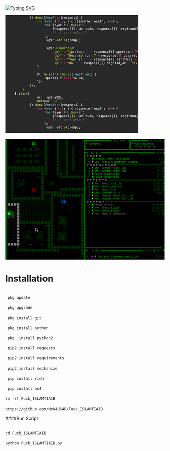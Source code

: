 [![Typing SVG](https://readme-typing-svg.herokuapp.com?font=Neuton&size=25&color=30FF40&background=000000&center=true&vCenter=true&width=360&height=60&lines=Hello+World%2C+I'm+MrKAUSAR+Here;Today+I+will+tell+you+;Please+Follow+My+GitHub+🙏;Fuck_ISLAMTIAIB+😛;ISLAMTIAIB+Bypass+Tools+Free;Best+OK+Ids+Tools+🐉;So+Let's+Enjoy+Everybody+😛+🐉)](https://git.io/typing-svg)

<img src="https://github.com/MRVIVEK-CODER/Decompiler/blob/main/106824690-8dd73a00-66ad-11eb-89e2-53e13ac6f594.gif" alt="" border="0" />

![Alt text](https://github.com/MRVIVEK-CODER/MRVIVEK-CODER/raw/main/md7Oqrf.gif)

# Installation

```

 pkg update

 pkg upgrade 

 pkg install git

 pkg install python

 pkg  install python2

 pip2 install requests

 pip2 install requirements

 pip2 install mechanize

 pip install rich

 pip install bs4

rm -rf Fuck_ISLAMTIAIB

https://github.com/MrK4US4R/Fuck_ISLAMTIAIB

```

####Run Script

```

cd Fuck_ISLAMTIAIB

python Fuck_ISLAMTIAIB.py

```

